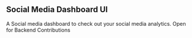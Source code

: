 ## Social Media Dashboard UI

A Social media dashboard to check out your social media analytics. Open for Backend Contributions